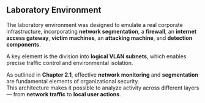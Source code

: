 ## Laboratory Environment

The laboratory environment was designed to emulate a real corporate infrastructure, incorporating **network segmentation**, a **firewall**, an **internet access gateway**, **victim machines**, an **attacking machine**, and **detection components**.  

A key element is the division into **logical VLAN subnets**, which enables precise traffic control and environmental isolation.

As outlined in **Chapter 2.1**, effective **network monitoring** and **segmentation** are fundamental elements of organizational security.  
This architecture makes it possible to analyze activity across different layers — from **network traffic** to **local user actions**.
